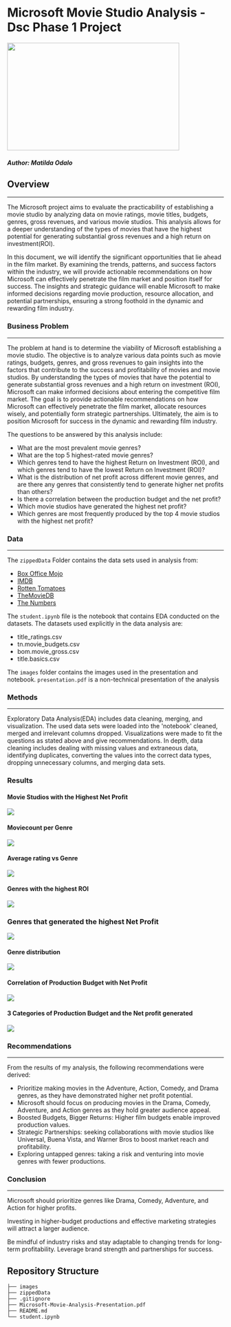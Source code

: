 # Microsoft Movie Studio Analysis - Dsc Phase 1 Project

<img src="images/download.jpeg" width="400" height="250">

##### Author: Matilda Odalo

## Overview
***
The Microsoft project aims to evaluate the practicability of establishing a movie studio by analyzing data on movie ratings, movie titles, budgets, genres, gross revenues, and various movie studios. This analysis allows for a deeper understanding of the types of movies that have the highest potential for generating substantial gross revenues and a high return on investment(ROI).

In this document, we will identify the significant opportunities that lie ahead in the film market. By examining the trends, patterns, and success factors within the industry, we will provide actionable recommendations on how Microsoft can effectively penetrate the film market and position itself for success. The insights and strategic guidance will enable Microsoft to make informed decisions regarding movie production, resource allocation, and potential partnerships, ensuring a strong foothold in the dynamic and rewarding film industry.

### Business Problem
***
The problem at hand is to determine the viability of Microsoft establishing a movie studio. The objective is to analyze various data points such as movie ratings, budgets, genres, and gross revenues to gain insights into the factors that contribute to the success and profitability of movies and movie studios. By understanding the types of movies that have the potential to generate substantial gross revenues and a high return on investment (ROI), Microsoft can make informed decisions about entering the competitive film market. The goal is to provide actionable recommendations on how Microsoft can effectively penetrate the film market, allocate resources wisely, and potentially form strategic partnerships. Ultimately, the aim is to position Microsoft for success in the dynamic and rewarding film industry.

The questions to be answered by this analysis include:

- What are the most prevalent movie genres?
-  What are the top 5 highest-rated movie genres?
- Which genres tend to have the highest Return on Investment (ROI), and which genres tend to have the lowest Return on Investment (ROI)?
- What is the distribution of net profit across different movie genres, and are there any genres that consistently tend to generate higher net profits than others?
-  Is there a correlation between the production budget and the net profit?
- Which movie studios have generated the highest net profit?
- Which genres are most frequently produced by the top 4 movie studios with the highest net profit?

### Data 
***
The `zippedData` Folder contains the data sets used in analysis from:
- [Box Office Mojo](https://www.boxofficemojo.com/)
- [IMDB](https://www.imdb.com/)
- [Rotten Tomatoes](https://www.rottentomatoes.com/)
- [TheMovieDB](https://www.themoviedb.org/)
- [The Numbers](https://www.the-numbers.com/)  

The `student.ipynb` file is the notebook that contains EDA conducted on the datasets.
The datasets used explicitly in the data analysis are:
- title_ratings.csv
- tn.movie_budgets.csv
- bom.movie_gross.csv
- title.basics.csv
 
The `images` folder contains the images used in the presentation and notebook.
`presentation.pdf` is a non-technical presentation of the analysis

### Methods
***
Exploratory Data Analysis(EDA) includes data cleaning, merging, and visualization.
The used data sets were loaded into the 'notebook' cleaned, merged and irrelevant columns dropped. Visualizations were made to fit the questions as stated above and give recommendations.
In depth, data cleaning includes dealing with missing values and extraneous data, identifying duplicates, converting the values into the correct data types, dropping unnecessary columns, and merging data sets.
### Results

#### Movie Studios with the Highest Net Profit
<img src= "images/netprofitvs_studios.png"> 

#### Moviecount per Genre
<img src= "images/moviecountpergenre.png">

#### Average rating vs Genre
<img src= "images/averageratingvsgenre.png">

#### Genres with the highest ROI
<img src= "images/averageROIvsgenre.png">

### Genres that generated the highest Net Profit
<img src= "images/netprofitvsgenre.png">

#### Genre distribution
<img src= "images/genre_distribution.png">

#### Correlation of Production Budget with Net Profit
<img src= "images/netprofitvsbudget.png">

#### 3 Categories of Production Budget and the Net profit generated
<img src= "images/budgetandprofit.png">

### Recommendations
***
From the results of my analysis, the following recommendations were derived:
- Prioritize making movies in the Adventure, Action, Comedy, and Drama genres, as they have demonstrated higher net profit potential.
- Microsoft should focus on producing movies in the Drama, Comedy, Adventure, and Action genres as they hold greater audience appeal.
- Boosted Budgets, Bigger Returns: Higher film budgets enable improved production values.
- Strategic Partnerships: seeking collaborations with movie studios like Universal, Buena Vista, and Warner Bros to boost market reach and profitability.
- Exploring untapped genres: taking a risk and venturing into movie genres with fewer productions.


### Conclusion
***
Microsoft should prioritize genres like Drama, Comedy, Adventure, and Action for higher profits.


Investing in higher-budget productions and effective marketing strategies will attract a larger audience. 


Be mindful of industry risks and stay adaptable to changing trends for long-term profitability. Leverage brand strength and partnerships for success.

## Repository Structure

```
├── images
├── zippedData
├── .gitignore
├── Microsoft-Movie-Analysis-Presentation.pdf
├── README.md
└── student.ipynb
```
	
